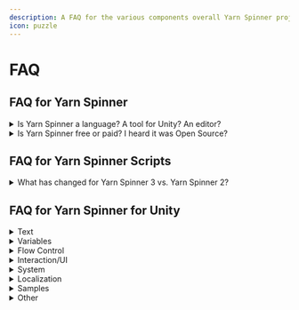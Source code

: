 ```yaml
---
description: A FAQ for the various components overall Yarn Spinner project.
icon: puzzle
---
```


# FAQ

## FAQ for Yarn Spinner

<details>

<summary>Is Yarn Spinner a language? A tool for Unity? An editor?</summary>

**Yarn Spinner** isn't a single project, but is a collection of projects. Conceptually, we think of Yarn Spinner as having **Core Components**, some **Add-ons**, and some **Yarn Labs Experiments**.

{% hint style="danger" %}
If you're new to Yarn Spinner, you don't necessarily need to understand the components just yet. We **strongly recommend** starting at [start-here.md](write-yarn-scripts/start-here.md "mention").
{% endhint %}

#### Core Components

These are production-ready components, with stable, established, released versions:

* **Yarn**, the language you write your dialogue and narrative in: you write **Yarn Spinner Scripts** in **Yarn**.
* **Yarn Spinner for Visual Studio Code**, the _extension_ for the popular free text editor, Visual Studio Code, that gives it an understanding of the Yarn language, and helps you to write Yarn _scripts,_ with a graph visualisation tool, and other features.
* **Yarn Spinner for Unity**, the package you use to _import_ and _use_ your Yarn scripts in games you build in Unity.
* **Try Yarn Spinner**, an online tool that allows you to write Yarn scripts and Play them in a web browser. It's useful to write basic Yarn, and test things out. It's just a [website](https://try.yarnspinner.dev) you can visit!

⭐️ To learn to use the Core Components, jump into the [Beginner's Guide](/docs/beginners-guide.md).

#### Add-ons

These are projects that supply additional features to Yarn Spinner, and exist as add-ons to the free, open source projects that comprise the bulk of Yarn Spinner:

* **Dialogue Wheel for Yarn Spinner**, an add-on package for Yarn Spinner for Unity that provides Mass Effect-style dialogue wheel dialogue views.
* **Speech Bubbles for Yarn Spinner**, an add-on package for Yarn Spinner for Unity that provides customisable speech bubbles as dialogue views.

⭐️ To purchase the Add-ons, [visit the Yarn Spinner Itch.io Store](https://yarnspinner.itch.io), or the [Unity Asset Store](https://assetstore.unity.com/publishers/91946), or just [read the documentation](add-ons/about-add-ons.md).

#### Yarn Labs Experiments

These are experimental projects that are likely to eventually be released into Core, but are currently in early, or experimental stages:

* **Yarn Spinner for Unreal**, the package you use to _import_ and _use_ your _Yarn scripts_ in games you build in Unreal.
* **Yarn Spinner for Godot**, the package you use to _import_ and _use_ your _Yarn scripts_ in games you build in Godot.
* **Yarn Spinner for Rust**, the package that you use to _import_ and _use_ your _Yarn scripts_ in games you build using the Rust-based Bevy engine.

{% hint style="success" %}
**Yarn Spinner for Unreal** is moving from Yarn Labs to Core Components in 2025-2026.
{% endhint %}

### Start learning

If you're new to Yarn Spinner, we recommend that your next step is [start-here.md](write-yarn-scripts/start-here.md "mention")

</details>

<details>

<summary>Is Yarn Spinner free or paid? I heard it was Open Source?</summary>

Yarn Spinner is developed in the open, as open source software on GitHub. You can also install it from the source on GitHub, for free.

If you want to use Yarn Spinner for a commercial game, we recommend purchasing it from our [Itch.io Store](https://yarnspinner.itch.io/) or the [Unity Asset Store](https://assetstore.unity.com/packages/tools/behavior-ai/yarn-spinner-for-unity-267061). You can also contact us for a custom license, or to arrange consulting, support, or hire us to add features especially for you!

</details>

## FAQ for Yarn Spinner Scripts

<details>

<summary>What has changed for Yarn Spinner 3 vs. Yarn Spinner 2?</summary>

We've added a lot of new features, including [once.md](write-yarn-scripts/scripting-fundamentals/once.md "mention"), [detour.md](write-yarn-scripts/scripting-fundamentals/detour.md "mention"), [line-groups.md](write-yarn-scripts/scripting-fundamentals/line-groups.md "mention"), [node-groups.md](write-yarn-scripts/advanced-scripting/node-groups.md "mention"), and more. Yarn Spinner has a lot of features designed for storylets and saliency, and you can learn about those by reading through the [saliency.md](write-yarn-scripts/advanced-scripting/saliency.md "mention") guides here.

</details>

## FAQ for Yarn Spinner for Unity

<details>

<summary>Text</summary>

#### My text is not displaying at all?

You need to install the TextMeshPro Essential Resources. Open the Window menu -> TMP -> and choose **Import TMP Essential Resources.**

#### How do I style text? How do I make some words bold, italic, colorful, etc?

Yarn Spinner doesn't directly do text rendering, we use TextMeshPro to do the final render which has support for [rich-text](https://docs.unity3d.com/Packages/com.unity.textmeshpro@4.0/manual/RichText.html).\
However, writing TMP tags across a project is impractical so we have provided various styles and palettes via [Yarn Markup Attributes](write-yarn-scripts/advanced-scripting/markup.md).\
These provide a collection of common visual changes as well as offer a common interface\
There is a [sample](yarn-spinner-for-unity/samples/replacement-markup.md) showing off using the built in markup to style your text as well as how you can make your own Markup to do more advanced styling on your text.

#### How do I animate wavy text, like in Night In The Woods?

Yarn Spinner doesn't handle text rendering. You'll need a separate wavy text system, like [Text Animator](https://assetstore.unity.com/packages/tools/gui/text-animator-for-unity-158707).

#### How do I use Yarn Markup?

Markup lets you mark a range of text (words, phrases) in a generic way, for whatever use. You could use it to style text, add sentence markers, make clickable words, etc.

```
// Yarn script example of custom "wavy text" markup.
Oh, [wave]hello[/wave] there!

// After compiling, text will look like: "Oh, hello there!"
// And then the resulting markup data will look like:
// - name: "wave"
// - position: 4
// - length: 5
```

Note that _YS only processes the text data_. You must still code the actual markup effect yourself. See [Markup](write-yarn-scripts/advanced-scripting/markup.md).

</details>

<details>

<summary>Variables</summary>

#### How do I print the value of a variable in dialogue?

Wrap the variable (or any expression) in curly braces (`{`, `}`) to evaluate and output it. For more info, see [Variables](write-yarn-scripts/scripting-fundamentals/logic-and-variables.md).

```
<<set $variableName to "a string value">>
The value of variableName is {$variableName}.
// This will appear as "The value of variableName is a string value."
```

#### How do I read / write Yarn variables from a C# script?

You can register to be notified when a variable changes. To do this, in C#, call `AddChangeListener()` on a Line Provider and provide a delegate that should run when the variable changes:

```csharp
var stringListener = VarStorage.AddChangeListener("$stringVar", (string value) =>
{
    Debug.Log($"$stringVar changed to " + value);
});
```

When you no longer need to be notified of changes to a variable, you call `Dispose()` on the listener. If you don't do this, the variable storage will continue to call this delegate every time the variable changes, which you probably don't want to do.

```csharp
stringListener.Dispose();
```

​If you're implementing your own variable storage system, you must call the `NotifyVariableChanged()` method every time a variable changes value, in order to notify any change listeners:

```csharp
public override void SetValue(string variableName, float floatValue)
{
    // (code for updating the variable omitted)
    // Notify the change listeners that this variable changed
    NotifyVariableChanged(variableName, floatValue);
}
```

Alternatively, to read Yarn variables from C#, use `VariableStorageBehaviour.TryGetValue<T>()`.

To write Yarn variables from C#, use `VariableStorageBehaviour.SetValue()`.

{% hint style="info" %}
Don't forget the `$` when writing the variable's name!
{% endhint %}

```csharp
variableStorage = GameObject.FindObjectOfType<InMemoryVariableStorage>();
float testVariable;
variableStorage.TryGetValue("$testVariable", out testVariable);
variableStorage.SetValue("$testVariable", testVariable + 1);
```

You should also check out our [variable-storage](yarn-spinner-for-unity/components/variable-storage/ "mention") section, and the [custom-variable-storage.md](yarn-spinner-for-unity/components/variable-storage/custom-variable-storage.md "mention") guide.

#### How do I read / write C# variables from a Yarn script?

To read and write C# variables from Yarn, you must first code [Yarn Functions and Commands](yarn-spinner-for-unity/creating-commands-functions.md) in C#.

```csharp
static int myNumber = 10;

// note: all Yarn Functions must be static
[YarnFunction("getMyNumber")]
public static int GetMyNumber() { 
    return myNumber; 
}

// Yarb Commands can be static or non-static
[YarnCommand("setMyNumber")]
public static void SetMyNumber(int newNumber) { 
    myNumber = newNumber;
}
```

Then call the functions and commands in Yarn:

```
My number is { getMyNumber() }!
<<setMyNumber 999>>
But now it's { getMyNumber() }!
```

#### How do I 'sync' variables between Yarn and C#?

See the previous answers on working with variables. But we recommend avoiding any "sync" pattern, because then you'll have to track and maintain the same data in two different places. Programmers usually prefer a ["single source of truth"](https://en.wikipedia.org/wiki/Single_source_of_truth).

Data should live in only one place. Variables should **either** live in Yarn or live in C#, and **not in both**.

#### How do I load and save data / variables / dialogue state? (Like for a save game system)

To save the current node, save the value of [`DialogueRunner.CurrentNode`](/docs/api/csharp/yarn.dialogue.currentnode.md) somewhere. Then to restore it, call [`DialogueRunner.StartDialogue()`](/docs/api/csharp/yarn.unity.dialoguerunner.startdialogue.md) and pass in the saved node name.

To save variables, see [`DialogueRunner.SaveStateToPersistentStorage()`](/docs/api/csharp/yarn.unity.dialoguerunner.savestatetopersistentstorage.md). Then to load variables, call [`DialogueRunner.LoadStateFromPersistentStorage()`](/docs/api/csharp/yarn.unity.dialoguerunner.loadstatefrompersistentstorage.md). These methods use Unity's built-in JSON utility to serialize a dictionary of variables to the current platforms [persistent data path folder](https://docs.unity3d.com/6000.1/Documentation/ScriptReference/Application-persistentDataPath.html).

For custom save systems, create your own [variable storage](yarn-spinner-for-unity/components/variable-storage/variable-storage.md) by subclassing VariableStorageBehaviour and implementing its methods. Study [InMemoryVariableStorage.cs](https://github.com/YarnSpinnerTool/YarnSpinner-Unity/blob/main/Runtime/InMemoryVariableStorage.cs) as an example. For more info, see [Guide: Yarn Variables and Variable Storage](yarn-spinner-for-unity/components/variable-storage/variable-storage.md).

</details>

<details>

<summary>Flow Control</summary>

#### How do I jump to a specific node? How do I switch nodes while dialogue is running?

To jump to a node from Yarn, use `<<jump (nodeName)>>`. See [Nodes, Lines, and Options](write-yarn-scripts/scripting-fundamentals/lines-nodes-and-options.md).

To jump to a node with C#, just call [`DialogueRunner.StartDialogue()`](/docs/api/csharp/yarn.unity.dialoguerunner.startdialogue.md).\
While you can jump to another node while dialogue is running we recommond **not** doing this and calling [`DialogueRunner.Stop()`](/docs/api/csharp/yarn.dialogue.stop.md) before starting another piece of dialogue.

#### How do I jump to a specific line in a node?

Jumping to a specific line in a node is currently not supported. Instead, [jump to the start of a node](faq.md#how-do-i-jump-to-a-specific-node-how-do-i-switch-nodes-while-dialogue-is-running).

</details>

<details>

<summary>Interaction/UI</summary>

#### How do I continue dialogue with key/button press instead of clicking the continue button?

This is demonstrated by the [Line Advancer component](yarn-spinner-for-unity/components/dialogue-view/dialogue-advance-input.md), which handles this exact scenario (among others).\
We recommend looking at how it handles the different ways of hurrying up or advancing lines as a starting point for your own games.

#### How do I show the last line of text when options are shown? How do I skip the last line of text before a set of options?

Yarn Spinner automatically adds a `#lastline` tag to a line when the next step is a set of options. Create a [Custom Dialogue Presenter](yarn-spinner-for-unity/components/dialogue-view/custom-dialogue-views.md) that uses [`YarnProject.lineMetadata.GetMetadata()`](/docs/api/csharp/yarn.unity.linemetadata.getmetadata.md) to check for "lastline" and perform the behavior you want.

#### How do I customize dialogue display?

To display _anything_ in Yarn Spinner, use a [Dialogue Presenter](yarn-spinner-for-unity/components/dialogue-view/custom-dialogue-views.md) component.\
There are two in-built presenters that demonstrate the basic functionality [Line Presenter](yarn-spinner-for-unity/components/dialogue-view/line-presenter.md) for lines of dialogue, [Options Presenter](yarn-spinner-for-unity/components/dialogue-view/options-presenter.md) for dialogue choices.

Most projects will need custom presenters.\
We recommend a modular architecture where each presenter handles it's own specific part of the display.\
An example of this is in the built in presenters the Line Presenter only handles showing lines, and the Options Presenter which only handles choices.

#### How do I make the Line Presenter's Typewriter pause?

You can pause the typewriter effect by using the built in pause markup:

```
Player: Sure would be nice if I could take a breather [pause /]  right now.
```

#### How do I play a Yarn node when I click / tap on an object?

Write input code to detect clicking / tapping, then call `DialogueRunner.StartDialogue()`.

#### How do I play a Yarn node when I approach an object and press a button? (RPG-like talking to NPCs)

This implementation will vary for every game, so we purposely do not attempt to design a one-size-fits-all generic NPC system. Here's some example pseudo-code to make your own:

```
if (player presses SPACE)
    then find the nearest NPC
    get that NPC's dialogue node name
    call DialogueRunner.StartDialogue() with the NPC's dialogue node
    disable player movement
```

The samples do have a shared script called the [Dialogue Interactible](https://github.com/YarnSpinnerTool/YarnSpinner-Unity-Samples/blob/main/Shared%20Assets/Scripts/DialogueInteractable.cs) which show off one way to achieve this behaviour.

#### How do I position a speech bubble above an NPC's head, like in A Short Hike?

The math / code is a little complicated. Calculate the NPC's on-screen position, then convert this screen position to UI canvas space, and reposition the dialogue bubble.\
We do have a [paid add-on](add-ons/speech-bubbles/) that handles all of this (and more) for you if you'd prefer to just have it all working.

#### How do I implement a resizing dialogue bubble / SMS messaging interface?

This is more about Unity UI rather than Yarn Spinner. For a working example, see the [Phone Chat](yarn-spinner-for-unity/samples/page-1.md) sample.

To make a resizing dialogue bubble that automatically fits text, you will need a complex UI setup. Study the UI game objects and components in the sample scene. For more context about how it works, see [this Unity UI Layout Groups explainer by Hallgrim Games](https://www.hallgrimgames.com/blog/2018/10/16/unity-layout-groups-explained).

#### How do I get text from a Text Input field into my Yarn story?

This mainly involves Unity UI, and assumes that your project already has a system where a player can input text like a TMPro Input Field component. If the player input needs to happen in the middle of dialogue execution then you can trigger it with a Yarn Command and wait for the player input if needed.

Once you have the player input value, you can store it in a C# variable and access it through a Yarn function, or store that value in a Yarn story variable. [FAQs for how to access variables in Yarn and YarnSpinner are here](faq.md#variables).

</details>

<details>

<summary>System</summary>

#### How do I generate a Yarn Project at runtime? How do I load/compile Yarn scripts at runtime?

The intended workflow is to generate and compile Yarn Projects at editor time, not runtime. See [Yarn Projects](yarn-spinner-for-unity/yarn-projects.md).

{% hint style="info" %}
Compiling a Yarn script at run-time is more complex than it first appears, because it often interacts with the very specific needs of your game, and we can't provide a one-size-fits-all approach to it. If you want to implement run-time loading in your own game, the place to start looking is the API documentation for the [Yarn.Compiler](/docs/api/csharp/yarn.compiler.md) namespace. Please note that this is not something that we encourage people who are new to Yarn Spinner to do!
{% endhint %}

#### How many Yarn files should I have? Can my entire game be in one project or script? Or one project per scene? Is my project or file too big?

There is no real technical limit on the number of Yarn scripts or the size of Yarn Projects. You decide how to organize your data, and every project has different needs. Some factors to consider:

* **Simplicity**. Putting everything into one big script file or one big project file is simpler sometimes.
* **Ease of writing**. Writers may prefer to think in terms of one file per scene, one file per chapter.
* **Localization**. 1 Yarn Project = 1 CSV spreadsheet per language. When translating, it is usually easier to work with fewer files, rather than fragmenting the translation across many files. As a workaround for games that need multiple Yarn Projects, you may prefer to create a single editor-only Yarn Project that's just for generating string files and translations. See [Localizations and Assets](yarn-spinner-for-unity/assets-and-localization/).

</details>

<details>

<summary>Localization</summary>

#### How do I fetch any Yarn localized string in C#?

Some devs use YS to manage all in-game localized text, like UI strings. This use isn't intended, but it's possible. Manually create a Yarn.Line struct, set the line ID (see [Localization](yarn-spinner-for-unity/assets-and-localization/)), and then pass the struct into [`GetLocalizedLine()`](https://docs.yarnspinner.dev/api/csharp/yarn.unity/yarn.unity.lineproviderbehaviour/yarn.unity.lineproviderbehaviour.getlocalizedline).

```csharp
Yarn.Line targetLine = new Yarn.Line();
targetLine.ID = "line:lineid"; // replace 'lineid' with the actual line ID
LocalizedLine outputLine = LineProvider.GetLocalizedLine(targetLine);
Debug.Log(outputLine.Text.Text);

```

</details>

<details>

<summary>Samples</summary>

#### I installed the samples package and there are no samples in the package manager, what gives?

For some reason when you install the [samples](yarn-spinner-for-unity/samples/) package from the Unity Asset Store it has two entries inside the Package Manager.
Only one *copy* of the samples package is installed, you don't have duplicates of the assets and scripts, it just appears in the list twice.

The first of these entries, under the `Packages - Asset Store` section has no samples, or even a samples tab.
The second entry underneath `Packages - Yarn Spinner Pty Ltd` section has the samples.
We are currently seeing if we can make this better, but for now if you select the second entry it will have the samples tab and you can install samples from there.

</details>

<details>

<summary>Other</summary>

#### How do I credit Yarn Spinner in my game?

Please visit the [Crediting Yarn Spinner page](branding.md) for more information.

#### Are there any examples of Yarn Spinner implementations in Unity?

Yes! We ship a whole collection of [samples](yarn-spinner-for-unity/samples/ "mention").

</details>
